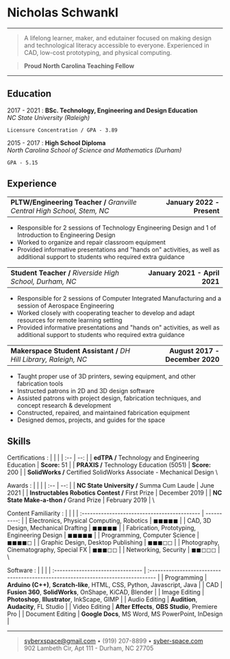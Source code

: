 Nicholas Schwankl
============

----

>  A lifelong learner, maker, and edutainer focused on making design 
>  and technological literacy accessible to everyone.
>  Experienced in CAD, low-cost prototyping, and physical computing.

> **Proud North Carolina Teaching Fellow**

----

Education
---------

2017 - 2021
:   **BSc. Technology, Engineering and Design Education**\
    *NC State University (Raleigh)*

    Licensure Concentration / GPA - 3.89

2015 - 2017
:   **High School Diploma**\
    *North Carolina School of Science and Mathematics (Durham)*

    GPA - 5.15

Experience
----------

|                                                           |                               |
| :-------------------------------------------------------- | ----------------------------: |
| **PLTW/Engineering Teacher /** *Granville Central High School, Stem, NC* | **January 2022 - Present** |

* Responsible for 2 sessions of Technology Engineering Design and 1 of Introduction to Engineering Design
* Worked to organize and repair classroom equipment
* Provided informative presentations and "hands on" activities, as well as additional support to students who required extra guidance

|                                                           |                               |
| :-------------------------------------------------------- | ----------------------------: |
| **Student Teacher /** *Riverside High School, Durham, NC* | **January 2021 - April 2021** |

* Responsible for 2 sessions of Computer Integrated Manufacturing and a session of Aerospace Engineering
* Worked closely with cooperating teacher to develop and adapt resources for remote learning setting
* Provided informative presentations and "hands on" activities, as well as additional support to students who required extra guidance

|                                                                   |                                 |
| :---------------------------------------------------------------- | ------------------------------: |
| **Makerspace Student Assistant /** *DH Hill Library, Raleigh, NC* | **August 2017 - December 2020** |

* Taught proper use of 3D printers, sewing equipment, and other fabrication tools
* Instructed patrons in 2D and 3D design software
* Assisted patrons with project design, fabrication techniques, and concept research & development
* Constructed, repaired, and maintained fabrication equipment
* Designed demos, projects, and guides for the space


Skills
------

Certifications
:   | | |
    | :-- | --: |
    | **edTPA /** Technology and Engineering Education | **Score:** 51 |
    | **PRAXIS /** Technology Education (5051) | **Score:** 200 |
    | **SolidWorks /** Certified SolidWorks Associate - Mechanical Design
    \

Awards
:   | | |
    | :-- | --: |
    | **NC State University /** Summa Cum Laude | June 2021 |
    | **Instructables Robotics Contest /** First Prize | December 2019 |
    | **NC State Make-a-thon /** Grand Prize | February 2019 |
    \

Content Familiarity
:   |                                              |             |
    | :------------------------------------------- | ----------: |
    | Electronics, Physical Computing, Robotics    | ◼◼◼◼◼       |
    | CAD, 3D Design, Mechanical Drafting          | ◼◼◼◼◼       |
    | Fabrication, Prototyping, Engineering Design | ◼◼◼◼◼       |
    | Programming, Computer Science                | ◼◼◼◼◻       |
    | Graphic Design, Desktop Publishing           | ◼◼◼◻◻       |
    | Photography, Cinematography, Special FX      | ◼◼◼◻◻       |
    | Networking, Security                         | ◼◼◻◻◻       |
    \

Software
:   |                                   |                                                                                   |
    | :-------------------------------- | :-------------------------------------------------------------------------------- |
    | Programming                       | **Arduino (C++)**, **Scratch-like**, HTML, CSS, Python, Javascript, Java          |
    | CAD                               | **Fusion 360**, **SolidWorks**, OnShape, KiCAD, Blender                           |
    | Image Editing                     | **Photoshop**, **Illustrator**, InkScape, GIMP                                    |
    | Audio Editing                     | **Audition**, **Audacity**, FL Studio                                             |
    | Video Editing                     | **After Effects**, **OBS Studio**, Premiere Pro                                   |
    | Document Editing                  | **Google Docs**, MS Word, MS PowerPoint, InDesign                                 |

----

> <syberxspace@gmail.com> • (919) 207-8899 • [syber-space.com](https://syber-space.com/)\
> 902 Lambeth Cir, Apt 111 - Durham, NC 27705
